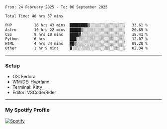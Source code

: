 <!--START_SECTION:waka-->

```txt
From: 24 February 2025 - To: 06 September 2025

Total Time: 48 hrs 37 mins

PHP          16 hrs 43 mins  ████████▒░░░░░░░░░░░░░░░░   33.61 %
Astro        10 hrs 22 mins  █████▒░░░░░░░░░░░░░░░░░░░   20.85 %
CSS          9 hrs 10 mins   ████▓░░░░░░░░░░░░░░░░░░░░   18.41 %
Python       6 hrs           ███░░░░░░░░░░░░░░░░░░░░░░   12.07 %
HTML         4 hrs 34 mins   ██▒░░░░░░░░░░░░░░░░░░░░░░   09.20 %
Other        1 hr 9 mins     ▓░░░░░░░░░░░░░░░░░░░░░░░░   02.34 %
```

<!--END_SECTION:waka-->
---
### Setup
- OS: Fedora
- WM/DE: Hyprland
- Terminal: Kitty
- Editor: VSCode/Rider
---

### My Spotify Profile
[![Spotify](https://img.shields.io/badge/Spotify-1DB954?style=for-the-badge&logo=spotify&logoColor=white)](https://open.spotify.com/user/iadb62ajtu2zdl2ojyme46ncu)
